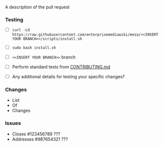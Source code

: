 A description of the pull request

### Testing

- [ ] `curl -LO https://raw.githubusercontent.com/enterprisemediawiki/meza/<<INSERT YOUR BRANCH>>/scripts/install.sh`
- [ ] `sudo bash install.sh`
- [ ] `<<INSERT YOUR BRANCH>>` branch
- [ ] Perform standard tests from [CONTRIBUTING.md](https://github.com/enterprisemediawiki/meza/blob/master/CONTRIBUTING.md)
- [ ] Any additional details for testing your specific changes?


### Changes

* List
* Of
* Changes

### Issues

* Closes #123456789 ???
* Addresses #987654321 ???
